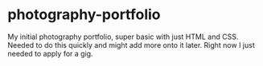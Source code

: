 # photography-portfolio
My initial photography portfolio, super basic with just HTML and CSS. Needed to do this quickly and might add more onto it later. Right now I just needed to apply for a gig.

